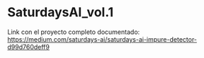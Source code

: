 # SaturdaysAI_vol.1
Link con el proyecto completo documentado:
https://medium.com/saturdays-ai/saturdays-ai-impure-detector-d99d760deff9
